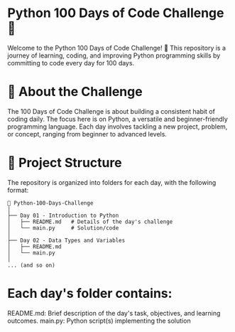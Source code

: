 # Python 100 Days of Code Challenge 🚀

Welcome to the Python 100 Days of Code Challenge! 🎉 This repository is a journey of learning, coding, and improving Python programming skills by committing to code every day for 100 days.

# 📖 About the Challenge
The 100 Days of Code Challenge is about building a consistent habit of coding daily. The focus here is on Python, a versatile and beginner-friendly programming language. Each day involves tackling a new project, problem, or concept, ranging from beginner to advanced levels.

# 📁 Project Structure
The repository is organized into folders for each day, with the following format:

```
📂 Python-100-Days-Challenge
│
├── Day 01 - Introduction to Python
│   ├── README.md   # Details of the day's challenge
│   └── main.py     # Solution/code
│
├── Day 02 - Data Types and Variables
│   ├── README.md
│   └── main.py
│
... (and so on)
```

# Each day's folder contains:

README.md: Brief description of the day's task, objectives, and learning outcomes.
main.py: Python script(s) implementing the solution

